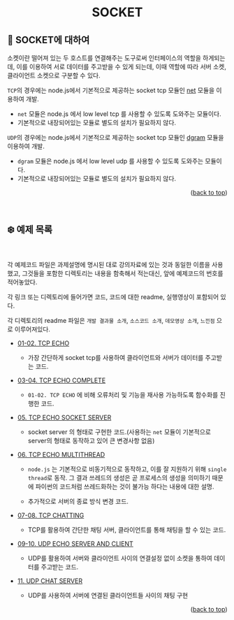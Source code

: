 <div id="top"></div>

<br />
<div align="center">
<br / >
  <h1 align="center">SOCKET</h1>

</div>

<!-- ABOUT THE PROJECT -->

## 👀 SOCKET에 대하여

소켓이란 떨어져 있는 두 호스트를 연결해주는 도구로써 인터페이스의 역할을 하게되는데, 이를 이용하여 서로 데이터를 주고받을 수 있게 되는데, 이때 역할에 따라 서버 소켓, 클라이언트 소켓으로 구분할 수 있다.

`TCP`의 경우에는 node.js에서 기본적으로 제공하는 socket tcp 모듈인 [net](https://nodejs.org/api/net.html) 모듈을 이용하여 개발.

- `net` 모듈은 node.js 에서 low level tcp 를 사용할 수 있도록 도와주는 모듈이다.
- 기본적으로 내장되어있는 모듈로 별도의 설치가 필요하지 않다.

`UDP`의 경우에는 node.js에서 기본적으로 제공하는 socket tcp 모듈인 [dgram](https://nodejs.org/api/dgram.html) 모듈을 이용하여 개발.

- `dgram` 모듈은 node.js 에서 low level udp 를 사용할 수 있도록 도와주는 모듈이다.
- 기본적으로 내장되어있는 모듈로 별도의 설치가 필요하지 않다.

<p align="right">(<a href="#top">back to top</a>)</p>

<br/>

## ❄️ 예제 목록

<br/>

각 예제코드 파일은 과제설명에 명시된 대로 강의자료에 있는 것과 동일한 이름을 사용했고, 그것들을 포함한 디렉토리는 내용을 함축해서 적는대신, 앞에 예제코드의 번호를 적어놓았다.

각 링크 또는 디렉토리에 들어가면 코드, 코드에 대한 readme, 실행영상이 포함되어 있다.

각 디렉토리의 readme 파일은 `개발 결과물 소개`, `소스코드 소개`, `데모영상 소개`, `느낀점` 으로 이루어져있다.

- [01-02. TCP ECHO](https://github.com/juicyorange/2021-fullstack-networking/tree/main/socket/01_02_tcp_echo)

  - 가장 간단하게 socket tcp를 사용하여 클라이언트와 서버가 데이터를 주고받는 코드.

- [03-04. TCP ECHO COMPLETE](https://github.com/juicyorange/2021-fullstack-networking/tree/main/socket/03_04_tcp_echo_complete)

  - `01-02. TCP ECHO` 에 비해 오류처리 및 기능을 재사용 가능하도록 함수화를 진행한 코드.

- [05. TCP ECHO SOCKET SERVER](https://github.com/juicyorange/2021-fullstack-networking/tree/main/socket/05_tcp_echo_socketserver)

  - socket server 의 형태로 구현한 코드.(사용하는 `net` 모듈이 기본적으로 server의 형태로 동작하고 있어 큰 변경사항 없음)

- [06. TCP ECHO MULTITHREAD](https://github.com/juicyorange/2021-fullstack-networking/tree/main/socket/06_tcp_echo_multithread)

  - `node.js` 는 기본적으로 비동기적으로 동작하고, 이를 잘 지원하기 위해 `single thread`로 동작. 그 결과 쓰레드의 생성은 곧 프로세스의 생성을 의미하기 때문에 파이썬의 코드처럼 쓰레드화하는 것이 불가능 하다는 내용에 대한 설명.

  - 추가적으로 서버의 종료 방식 변경 코드.

- [07-08. TCP CHATTING](https://github.com/juicyorange/2021-fullstack-networking/tree/main/socket/07_08_tcp_chatting)
  - TCP를 활용하여 간단한 채팅 서버, 클라이언트를 통해 채팅을 할 수 있는 코드.
- [09-10. UDP ECHO SERVER AND CLIENT](https://github.com/juicyorange/2021-fullstack-networking/tree/main/socket/09_10_udp_echo)
  - UDP를 활용하여 서버와 클라이언트 사이의 연결설정 없이 소켓을 통하여 데이터를 주고받는 코드.
- [11. UDP CHAT SERVER](https://github.com/juicyorange/2021-fullstack-networking/tree/main/socket/11_udp_chatting)
  - UDP를 사용하여 서버에 연결된 클라이언트들 사이의 채팅 구현

<p align="right">(<a href="#top">back to top</a>)</p>
